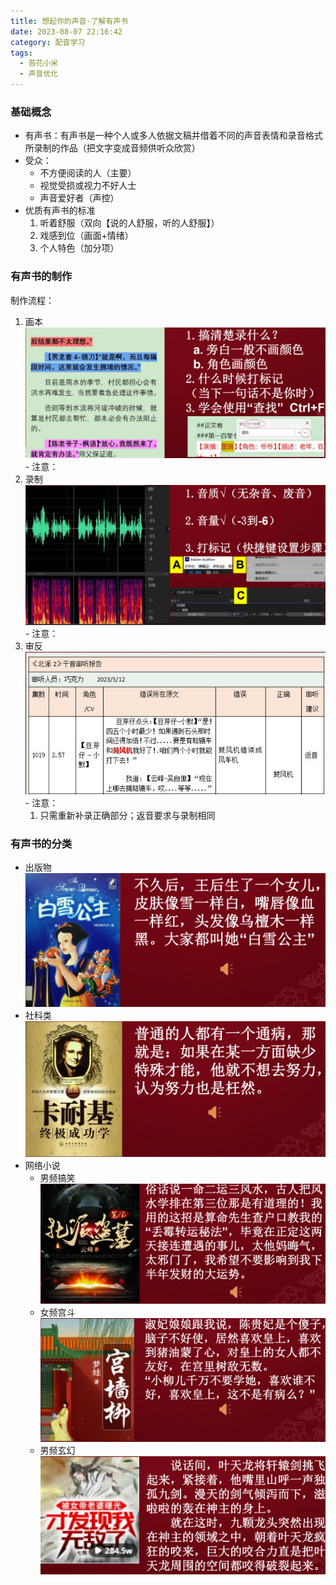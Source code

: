 ```yaml
---
title: 想起你的声音-了解有声书
date: 2023-08-07 22:16:42
category: 配音学习
tags:
  - 苔花小米
  - 声音优化
---
```


### 基础概念

- 有声书：有声书是一种个人或多人依据文稿并借着不同的声音表情和录音格式所录制的作品（把文字变成音频供听众欣赏）
- 受众：
  - 不方便阅读的人（主要）
  - 视觉受损或视力不好人士
  - 声音爱好者（声控）
- 优质有声书的标准
  1. 听着舒服（双向【说的人舒服，听的人舒服】）
  2. 戏感到位（画面+情绪）
  3. 个人特色（加分项）

### 有声书的制作

制作流程：

  1. 画本
    ![画本](../img/post-img/audio-book-1.png)
    - 注意：
  2. 录制
    ![录制](../img/post-img/audio-book-2.png)
    - 注意：
  3. 审反
    ![审反](../img/post-img/audio-book-3.png)
    - 注意：
      1. 只需重新补录正确部分；返音要求与录制相同

### 有声书的分类

- 出版物
  ![出版物](../img/post-img/audio-book-4.png)
- 社科类
  ![社科类](../img/post-img/audio-book-5.png)
- 网络小说
  - 男频搞笑
    ![男频搞笑](../img/post-img/audio-book-6.png)
  - 女频宫斗
    ![女频宫斗](../img/post-img/audio-book-7.png)
  - 男频玄幻
    ![男频玄幻](../img/post-img/audio-book-8.png)